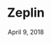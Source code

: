 ---
date: April 9, 2018
title: Zeplin
link: https://zeplin.io/
image: images/tools/zeplin.jpg
description: Design hand-off has never been easier. Zeplin is the ultimate collaboration tool between designers and developers. It cuts meetings in half and ensures that designs are implemented perfectly.
tags:
- design
- sketch
type: Plugin

# ================================
# TOOLS CATEGORIES AVAILABLE
# ================================
# - design
# - development
# - documentation
# - frameworks
# - sketch
#   type: Plugin
#   type: Sketch File
# ================================
---